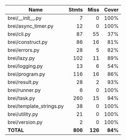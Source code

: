 | Name                      |    Stmts |     Miss |   Cover |
|-------------------------- | -------: | -------: | ------: |
| brei/\_\_init\_\_.py      |        7 |        0 |    100% |
| brei/async\_timer.py      |       12 |        0 |    100% |
| brei/cli.py               |       87 |       55 |     37% |
| brei/construct.py         |       86 |       16 |     81% |
| brei/errors.py            |       28 |        5 |     82% |
| brei/lazy.py              |      102 |       11 |     89% |
| brei/logging.py           |       13 |        6 |     54% |
| brei/program.py           |      116 |       16 |     86% |
| brei/result.py            |       28 |        2 |     93% |
| brei/runner.py            |        6 |        0 |    100% |
| brei/task.py              |      260 |       15 |     94% |
| brei/template\_strings.py |       38 |        0 |    100% |
| brei/utility.py           |       21 |        0 |    100% |
| brei/version.py           |        2 |        0 |    100% |
|                 **TOTAL** |  **806** |  **126** | **84%** |
